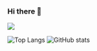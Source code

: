 ### Hi there 👋

![](https://visitor-badge.laobi.icu/badge?page_id=argatu)

<!-- ![](https://img.shields.io/github/stars/argatu?color=27A599)
![](https://img.shields.io/github/followers/argatu?color=E07A5F)
![](https://komarev.com/ghpvc/?username=argatu&label=views&color=3d405b)

[![GitHub Streak](https://github-readme-streak-stats.herokuapp.com?user=argatu&theme=dark&ring=FE7D37&currStreakLabel=FE7D37&fire=FE7D37)](https://git.io/streak-stats) -->


![Top Langs](https://github-readme-stats.vercel.app/api/top-langs/?username=argatu&theme=tokyonight&count_private=true&layout=compact)      ![GitHub stats](https://github-readme-stats.vercel.app/api?username=argatu&show_icons=true&theme=tokyonight&count_private=true)

